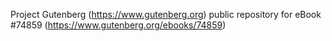 Project Gutenberg (https://www.gutenberg.org) public repository for
eBook #74859 (https://www.gutenberg.org/ebooks/74859)

